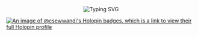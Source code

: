
<center><img
src="https://readmetypingsvg.demolab.comfont=Fira+Code&pause=1000&color=D556F7&background=EB4CFF00&center=true&vCenter=true&random=false&width=435&lines=++++++++++++++++++++HI!!+%F0%9F%91%8B+Im+Sewwandi+Kariyapperuma+%F0%9F%91%A7;+%E2%9D%A4%EF%B8%8FLove+web+Developing+and+Designing+!!;++++++++++++++++++++%F0%9F%91%A9%E2%80%8D%F0%9F%92%BB+Im+Learning+and+Exploring+Here+!!;++++++++++++++++++++%F0%9F%93%B1%F0%9F%8C%9FLets+connect+and+collaborate+On+!!" alt="Typing SVG" /></a></center>



[![An image of @csewwandi's Holopin badges, which is a link to view their full Holopin profile](https://holopin.me/csewwandi)](https://holopin.io/@csewwandi)




